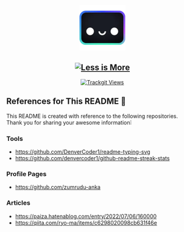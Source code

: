 <section align="center">
	<a href="https://houston.astro.build">
		<img
			alt="Houston"
			src="./images/houston.webp"
			width="120px"
		/>
	</a>
	<h1>
		<a href="https://en.wiktionary.org/wiki/less_is_more">
			<img
				alt="Less is More"
				src="https://readme-typing-svg.demolab.com?font=Roboto+Mono&weight=600&size=32&duration=3200&pause=400&center=true&vCenter=true&repeat=false&width=320&height=48&lines=Less+is+More"
				width="320px"
				height="48px"
			/>
		</a>
	</h1>
	<a href="https://trackgit.com">
		<img src="https://us-central1-trackgit-analytics.cloudfunctions.net/token/ping/lj6w45jrhdm0xrgtiflj" alt="Trackgit Views" />
	</a>
</section>

## References for This README 👋

This README is created with reference to the following repositories.\
Thank you for sharing your awesome information❕

### Tools

- https://github.com/DenverCoder1/readme-typing-svg
- https://github.com/denvercoder1/github-readme-streak-stats

### Profile Pages

- https://github.com/zumrudu-anka

### Articles

- https://paiza.hatenablog.com/entry/2022/07/06/160000
- https://qiita.com/ryo-ma/items/c6298020098cb631f46e
